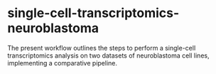 # single-cell-transcriptomics-neuroblastoma

The present workflow outlines the steps to perform a single-cell transcriptomics analysis on two datasets of neuroblastoma cell lines, implementing a comparative pipeline.




